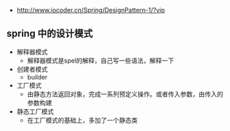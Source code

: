 * http://www.iocoder.cn/Spring/DesignPattern-1/?vip
## spring 中的设计模式
* 解释器模式
  * 解释器模式是spel的解释，自己写一些语法，解释一下
* 创建者模式
  * builder
* 工厂模式
  * 由静态方法返回对象，完成一系列预定义操作。或者传入参数，由传入的参数构建
* 静态工厂模式
  * 在工厂模式的基础上，多加了一个静态类
